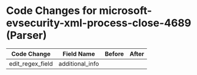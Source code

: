 # Code Changes for microsoft-evsecurity-xml-process-close-4689 (Parser)

| Code Change | Field Name | Before | After |
|-------------|------------|--------|-------|
| edit_regex_field | additional_info |  |  |